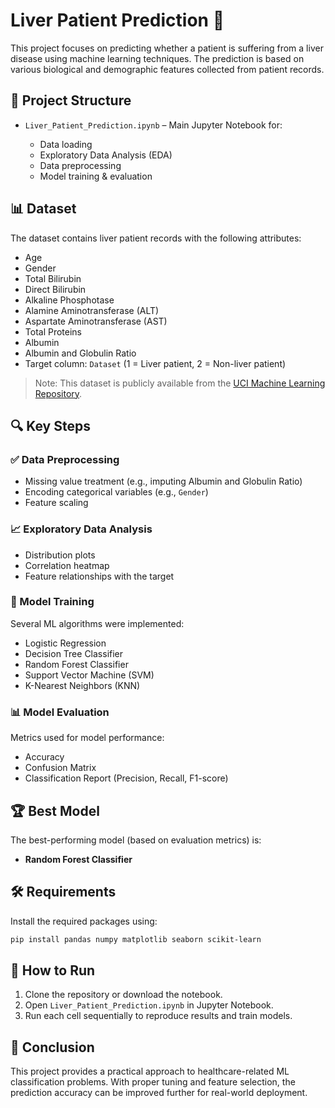 # Liver Patient Prediction 🧬

This project focuses on predicting whether a patient is suffering from a liver disease using machine learning techniques. The prediction is based on various biological and demographic features collected from patient records.

## 📁 Project Structure

* `Liver_Patient_Prediction.ipynb` – Main Jupyter Notebook for:

  * Data loading
  * Exploratory Data Analysis (EDA)
  * Data preprocessing
  * Model training & evaluation

## 📊 Dataset

The dataset contains liver patient records with the following attributes:

* Age
* Gender
* Total Bilirubin
* Direct Bilirubin
* Alkaline Phosphotase
* Alamine Aminotransferase (ALT)
* Aspartate Aminotransferase (AST)
* Total Proteins
* Albumin
* Albumin and Globulin Ratio
* Target column: `Dataset` (1 = Liver patient, 2 = Non-liver patient)

> Note: This dataset is publicly available from the [UCI Machine Learning Repository](https://archive.ics.uci.edu/ml/datasets/ILPD+%28Indian+Liver+Patient+Dataset%29).

## 🔍 Key Steps

### ✅ Data Preprocessing

* Missing value treatment (e.g., imputing Albumin and Globulin Ratio)
* Encoding categorical variables (e.g., `Gender`)
* Feature scaling

### 📈 Exploratory Data Analysis

* Distribution plots
* Correlation heatmap
* Feature relationships with the target

### 🧠 Model Training

Several ML algorithms were implemented:

* Logistic Regression
* Decision Tree Classifier
* Random Forest Classifier
* Support Vector Machine (SVM)
* K-Nearest Neighbors (KNN)

### 📊 Model Evaluation

Metrics used for model performance:

* Accuracy
* Confusion Matrix
* Classification Report (Precision, Recall, F1-score)

## 🏆 Best Model

The best-performing model (based on evaluation metrics) is:

* **Random Forest Classifier**

## 🛠 Requirements

Install the required packages using:

```bash
pip install pandas numpy matplotlib seaborn scikit-learn
```

## 🚀 How to Run

1. Clone the repository or download the notebook.
2. Open `Liver_Patient_Prediction.ipynb` in Jupyter Notebook.
3. Run each cell sequentially to reproduce results and train models.

## 📌 Conclusion

This project provides a practical approach to healthcare-related ML classification problems. With proper tuning and feature selection, the prediction accuracy can be improved further for real-world deployment.


